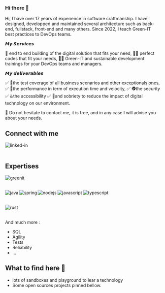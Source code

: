 ### Hi there 👋

Hi, I have over 17 years of experience in software craftmanship. I have designed, developped and maintained several architecture such as back-end, fullstack, front-end and many others.
Since 2022, I teach Green-IT best practices to DevOps teams.

𝙈𝙮 𝙎𝙚𝙧𝙫𝙞𝙘𝙚𝙨

🔄 end to end building of the digital solution that fits your need,
👨‍💻 perfect codes that fit your needs,
👨‍🏫 Green-IT and sustainable development trainings for your DevOps teams and managers.

𝙈𝙮 𝙙𝙚𝙡𝙞𝙫𝙚𝙧𝙖𝙗𝙡𝙚𝙨

✅ 🧪the test coverage of all business scenarios and other exceptionals ones,
✅ 🚀the performance in term of execution time and velocity,
✅ 🕵️the security
✅ ♿the accessibility
✅ 🌱and sobriety to reduce the impact of digital technology on our environment.


📩 Do not hesitate to contact me, it is free, and in any case I will advise you about your needs.

## Connect with me

[<img align="left" alt="linked-in" src="https://img.shields.io/badge/linkedin-%230077B5.svg?&style=for-the-badge&logo=linkedin&logoColor=white" />](https://www.linkedin.com/in/corentinjechoux/)

<br>
<br>

## Expertises 


<img align="left" alt="greenit" src="https://img.shields.io/badge/-greenit-199900?style=for-the-badge&logo=Leaflet" />

<br><br>

<img align="left" alt="java" src="https://img.shields.io/badge/-JAVA-ba181b?style=for-the-badge" />
<img align="left" alt="spring" src="https://img.shields.io/badge/spring%20-%236DB33F.svg?&style=for-the-badge&logo=spring&logoColor=white" />

<img align="left" alt="nodejs" src="https://img.shields.io/badge/node.js%20-%2343853D.svg?&style=for-the-badge&logo=node.js&logoColor=white" />
<img align="left" alt="javascript" src="https://img.shields.io/badge/-javascript-F7DF1E?style=for-the-badge&logo=javascript&logoColor=black" />
<img align="left" alt="typescript" src="https://img.shields.io/badge/-typescript-3178C6?style=for-the-badge&logo=typescript&logoColor=white" />

<br><br>

<img align="left" alt="rust" src="https://img.shields.io/badge/-rust-fefefe?style=for-the-badge&logo=rust&logoColor=black" />

<br>
<br>

And much more :
* SQL
* Agility
* Tests
* Reliability
* ...

## What to find here 🧐

* lots of sandboxes and playground to lear a technology
* Some open sources projects pinned bellow.

<br>
<br>

<!--
**corentinway/corentinway** is a ✨ _special_ ✨ repository because its `README.md` (this file) appears on your GitHub profile.

Here are some ideas to get you started:

- 🔭 I’m currently working on ...
- 🌱 I’m currently learning ...
- 👯 I’m looking to collaborate on ...
- 🤔 I’m looking for help with ...
- 💬 Ask me about ...
- 📫 How to reach me: ...
- 😄 Pronouns: ...
- ⚡ Fun fact: ...
-->


<!-- 
Tutorial from https://javascript.plainenglish.io/how-to-create-a-kick-ass-github-profile-in-5-minutes-19a8e8d0693b
-->
